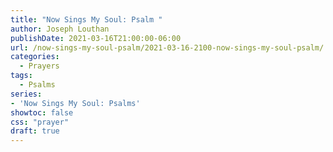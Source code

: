 ```yaml
---
title: "Now Sings My Soul: Psalm "
author: Joseph Louthan
publishDate: 2021-03-16T21:00:00-06:00
url: /now-sings-my-soul-psalm/2021-03-16-2100-now-sings-my-soul-psalm/
categories:
  - Prayers
tags:
  - Psalms
series:
- 'Now Sings My Soul: Psalms'
showtoc: false
css: "prayer"
draft: true
---
```

<div style="font-variant: small-caps;">

</div>

```text
```